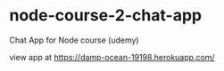 # node-course-2-chat-app
Chat App for Node course (udemy)

view app at
https://damp-ocean-19198.herokuapp.com/
